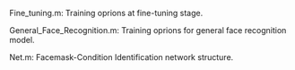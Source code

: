 Fine_tuning.m:  Training oprions at fine-tuning stage.

General_Face_Recognition.m: Training oprions for general face recognition model.

Net.m: Facemask-Condition Identification network structure.
